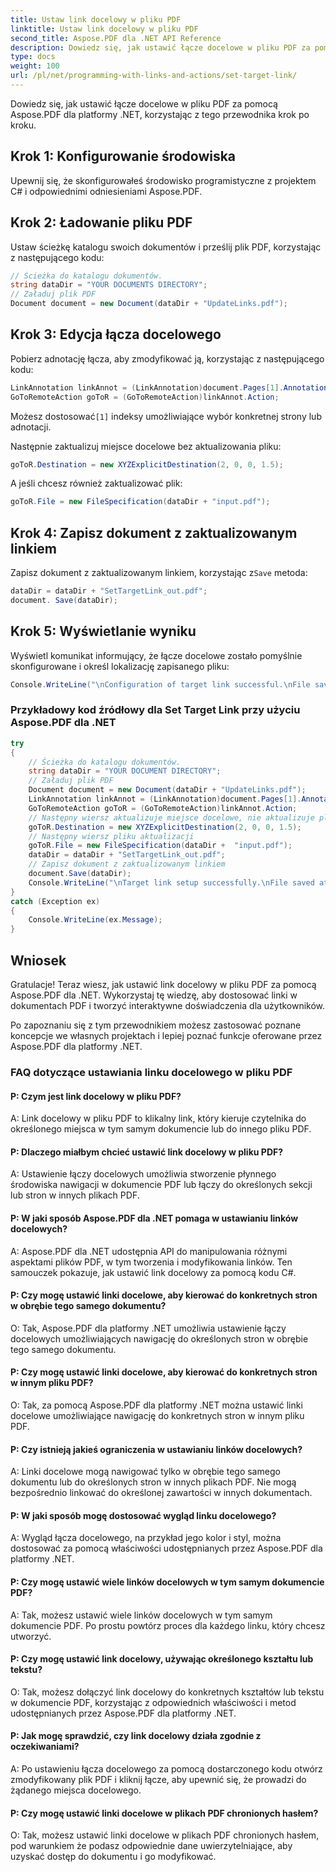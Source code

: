 ```yaml
---
title: Ustaw link docelowy w pliku PDF
linktitle: Ustaw link docelowy w pliku PDF
second_title: Aspose.PDF dla .NET API Reference
description: Dowiedz się, jak ustawić łącze docelowe w pliku PDF za pomocą Aspose.PDF dla platformy .NET.
type: docs
weight: 100
url: /pl/net/programming-with-links-and-actions/set-target-link/
---
```

Dowiedz się, jak ustawić łącze docelowe w pliku PDF za pomocą Aspose.PDF dla platformy .NET, korzystając z tego przewodnika krok po kroku.

## Krok 1: Konfigurowanie środowiska

Upewnij się, że skonfigurowałeś środowisko programistyczne z projektem C# i odpowiednimi odniesieniami Aspose.PDF.

## Krok 2: Ładowanie pliku PDF

Ustaw ścieżkę katalogu swoich dokumentów i prześlij plik PDF, korzystając z następującego kodu:

```csharp
// Ścieżka do katalogu dokumentów.
string dataDir = "YOUR DOCUMENTS DIRECTORY";
// Załaduj plik PDF
Document document = new Document(dataDir + "UpdateLinks.pdf");
```

## Krok 3: Edycja łącza docelowego

Pobierz adnotację łącza, aby zmodyfikować ją, korzystając z następującego kodu:

```csharp
LinkAnnotation linkAnnot = (LinkAnnotation)document.Pages[1].Annotations[1];
GoToRemoteAction goToR = (GoToRemoteAction)linkAnnot.Action;
```

 Możesz dostosować`[1]` indeksy umożliwiające wybór konkretnej strony lub adnotacji.

Następnie zaktualizuj miejsce docelowe bez aktualizowania pliku:

```csharp
goToR.Destination = new XYZExplicitDestination(2, 0, 0, 1.5);
```

A jeśli chcesz również zaktualizować plik:

```csharp
goToR.File = new FileSpecification(dataDir + "input.pdf");
```

## Krok 4: Zapisz dokument z zaktualizowanym linkiem

 Zapisz dokument z zaktualizowanym linkiem, korzystając z`Save` metoda:

```csharp
dataDir = dataDir + "SetTargetLink_out.pdf";
document. Save(dataDir);
```

## Krok 5: Wyświetlanie wyniku

Wyświetl komunikat informujący, że łącze docelowe zostało pomyślnie skonfigurowane i określ lokalizację zapisanego pliku:

```csharp
Console.WriteLine("\nConfiguration of target link successful.\nFile saved at location: " + dataDir);
```

### Przykładowy kod źródłowy dla Set Target Link przy użyciu Aspose.PDF dla .NET 
```csharp
try
{
	// Ścieżka do katalogu dokumentów.
	string dataDir = "YOUR DOCUMENT DIRECTORY";
	// Załaduj plik PDF
	Document document = new Document(dataDir + "UpdateLinks.pdf");
	LinkAnnotation linkAnnot = (LinkAnnotation)document.Pages[1].Annotations[1];
	GoToRemoteAction goToR = (GoToRemoteAction)linkAnnot.Action;
	// Następny wiersz aktualizuje miejsce docelowe, nie aktualizuje pliku
	goToR.Destination = new XYZExplicitDestination(2, 0, 0, 1.5);
	// Następny wiersz pliku aktualizacji
	goToR.File = new FileSpecification(dataDir +  "input.pdf");
	dataDir = dataDir + "SetTargetLink_out.pdf";
	// Zapisz dokument z zaktualizowanym linkiem
	document.Save(dataDir);
	Console.WriteLine("\nTarget link setup successfully.\nFile saved at " + dataDir);
}
catch (Exception ex)
{
	Console.WriteLine(ex.Message);
}
```

## Wniosek

Gratulacje! Teraz wiesz, jak ustawić link docelowy w pliku PDF za pomocą Aspose.PDF dla .NET. Wykorzystaj tę wiedzę, aby dostosować linki w dokumentach PDF i tworzyć interaktywne doświadczenia dla użytkowników.

Po zapoznaniu się z tym przewodnikiem możesz zastosować poznane koncepcje we własnych projektach i lepiej poznać funkcje oferowane przez Aspose.PDF dla platformy .NET.

### FAQ dotyczące ustawiania linku docelowego w pliku PDF

#### P: Czym jest link docelowy w pliku PDF?

A: Link docelowy w pliku PDF to klikalny link, który kieruje czytelnika do określonego miejsca w tym samym dokumencie lub do innego pliku PDF.

#### P: Dlaczego miałbym chcieć ustawić link docelowy w pliku PDF?

A: Ustawienie łączy docelowych umożliwia stworzenie płynnego środowiska nawigacji w dokumencie PDF lub łączy do określonych sekcji lub stron w innych plikach PDF.

#### P: W jaki sposób Aspose.PDF dla .NET pomaga w ustawianiu linków docelowych?

A: Aspose.PDF dla .NET udostępnia API do manipulowania różnymi aspektami plików PDF, w tym tworzenia i modyfikowania linków. Ten samouczek pokazuje, jak ustawić link docelowy za pomocą kodu C#.

#### P: Czy mogę ustawić linki docelowe, aby kierować do konkretnych stron w obrębie tego samego dokumentu?

O: Tak, Aspose.PDF dla platformy .NET umożliwia ustawienie łączy docelowych umożliwiających nawigację do określonych stron w obrębie tego samego dokumentu.

#### P: Czy mogę ustawić linki docelowe, aby kierować do konkretnych stron w innym pliku PDF?

O: Tak, za pomocą Aspose.PDF dla platformy .NET można ustawić linki docelowe umożliwiające nawigację do konkretnych stron w innym pliku PDF.

#### P: Czy istnieją jakieś ograniczenia w ustawianiu linków docelowych?

A: Linki docelowe mogą nawigować tylko w obrębie tego samego dokumentu lub do określonych stron w innych plikach PDF. Nie mogą bezpośrednio linkować do określonej zawartości w innych dokumentach.

#### P: W jaki sposób mogę dostosować wygląd linku docelowego?

A: Wygląd łącza docelowego, na przykład jego kolor i styl, można dostosować za pomocą właściwości udostępnianych przez Aspose.PDF dla platformy .NET.

#### P: Czy mogę ustawić wiele linków docelowych w tym samym dokumencie PDF?

A: Tak, możesz ustawić wiele linków docelowych w tym samym dokumencie PDF. Po prostu powtórz proces dla każdego linku, który chcesz utworzyć.

#### P: Czy mogę ustawić link docelowy, używając określonego kształtu lub tekstu?

O: Tak, możesz dołączyć link docelowy do konkretnych kształtów lub tekstu w dokumencie PDF, korzystając z odpowiednich właściwości i metod udostępnianych przez Aspose.PDF dla platformy .NET.

#### P: Jak mogę sprawdzić, czy link docelowy działa zgodnie z oczekiwaniami?

A: Po ustawieniu łącza docelowego za pomocą dostarczonego kodu otwórz zmodyfikowany plik PDF i kliknij łącze, aby upewnić się, że prowadzi do żądanego miejsca docelowego.

#### P: Czy mogę ustawić linki docelowe w plikach PDF chronionych hasłem?

O: Tak, możesz ustawić linki docelowe w plikach PDF chronionych hasłem, pod warunkiem że podasz odpowiednie dane uwierzytelniające, aby uzyskać dostęp do dokumentu i go modyfikować.